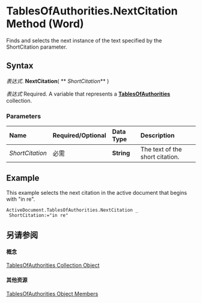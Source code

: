 
# TablesOfAuthorities.NextCitation Method (Word)

Finds and selects the next instance of the text specified by the ShortCitation parameter.


## Syntax

 _表达式_. **NextCitation**( ** _ShortCitation_** )

 _表达式_ Required. A variable that represents a **[TablesOfAuthorities](c0fd88b1-b737-2811-ec4c-1fc274fc3e20.md)** collection.


### Parameters



|**Name**|**Required/Optional**|**Data Type**|**Description**|
|:-----|:-----|:-----|:-----|
| _ShortCitation_|必需|**String**|The text of the short citation.|

## Example

This example selects the next citation in the active document that begins with "in re".


```
ActiveDocument.TablesOfAuthorities.NextCitation _ 
 ShortCitation:="in re"
```


## 另请参阅


#### 概念


[TablesOfAuthorities Collection Object](c0fd88b1-b737-2811-ec4c-1fc274fc3e20.md)
#### 其他资源


[TablesOfAuthorities Object Members](http://msdn.microsoft.com/library/b6ea0408-58c5-4f4f-c801-49f03d49e440%28Office.15%29.aspx)